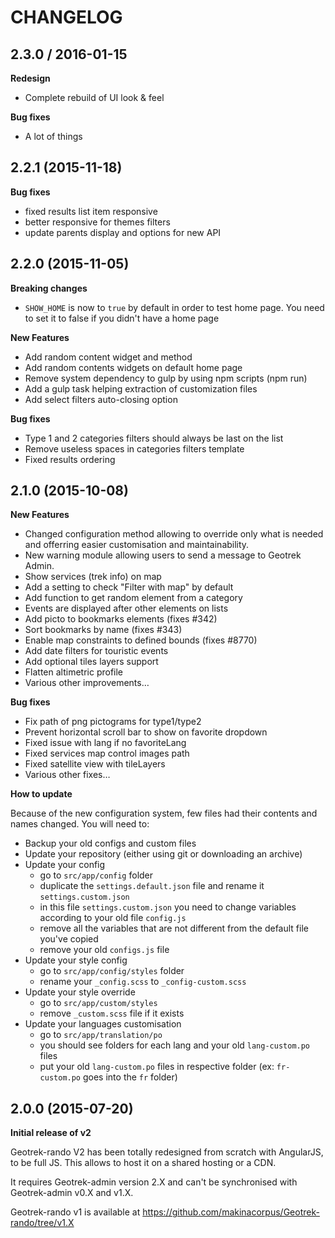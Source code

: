 # CHANGELOG

2.3.0 / 2016-01-15
------------------

**Redesign**

* Complete rebuild of UI look & feel

**Bug fixes**

* A lot of things

2.2.1 (2015-11-18)
------------------

**Bug fixes**

* fixed results list item responsive
* better responsive for themes filters
* update parents display and options for new API

2.2.0 (2015-11-05)
------------------

**Breaking changes**

* `SHOW_HOME` is now to `true` by default in order to test home page. You need to set it to false if you didn't have a home page

**New Features**

* Add random content widget and method
* Add random contents widgets on default home page
* Remove system dependency to gulp by using npm scripts (npm run)
* Add a gulp task helping extraction of customization files
* Add select filters auto-closing option

**Bug fixes**

* Type 1 and 2 categories filters should always be last on the list
* Remove useless spaces in categories filters template
* Fixed results ordering

2.1.0 (2015-10-08)
------------------

**New Features**

* Changed configuration method allowing to override only what is needed and offerring easier customisation and maintainability.
* New warning module allowing users to send a message to Geotrek Admin.
* Show services (trek info) on map
* Add a setting to check "Filter with map" by default
* Add function to get random element from a category
* Events are displayed after other elements on lists
* Add picto to bookmarks elements (fixes #342)
* Sort bookmarks by name (fixes #343)
* Enable map constraints to defined bounds (fixes #8770)
* Add date filters for touristic events
* Add optional tiles layers support
* Flatten altimetric profile
* Various other improvements…

**Bug fixes**

* Fix path of png pictograms for type1/type2
* Prevent horizontal scroll bar to show on favorite dropdown
* Fixed issue with lang if no favoriteLang
* Fixed services map control images path
* Fixed satellite view with tileLayers
* Various other fixes…

**How to update**

Because of the new configuration system, few files had their contents and names changed.
You will need to:

* Backup your old configs and custom files
* Update your repository (either using git or downloading an archive)
* Update your config
  * go to `src/app/config` folder
  * duplicate the `settings.default.json` file and rename it `settings.custom.json`
  * in this file `settings.custom.json` you need to change variables according to your old file `config.js`
  * remove all the variables that are not different from the default file you've copied
  * remove your old `configs.js` file
* Update your style config
  * go to `src/app/config/styles` folder
  * rename your `_config.scss` to `_config-custom.scss`
* Update your style override
  * go to `src/app/custom/styles`
  * remove `_custom.scss` file if it exists
* Update your languages customisation
  * go to `src/app/translation/po`
  * you should see folders for each lang and your old `lang-custom.po` files
  * put your old `lang-custom.po` files in respective folder (ex: `fr-custom.po` goes into the `fr` folder)


2.0.0 (2015-07-20)
------------------

**Initial release of v2**

Geotrek-rando V2 has been totally redesigned from scratch with AngularJS, to be full JS. This allows to host it on a shared hosting or a CDN.

It requires Geotrek-admin version 2.X and can't be synchronised with Geotrek-admin v0.X and v1.X.

Geotrek-rando v1 is available at https://github.com/makinacorpus/Geotrek-rando/tree/v1.X
